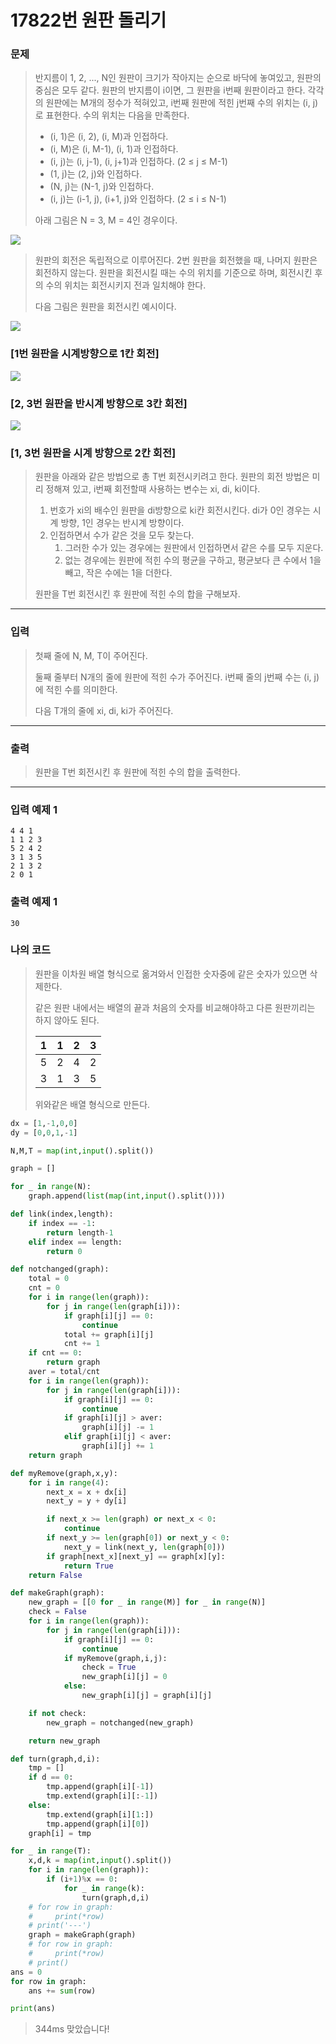 # 17822번 원판 돌리기

### 문제

> 반지름이 1, 2, ..., N인 원판이 크기가 작아지는 순으로 바닥에 놓여있고, 원판의 중심은 모두 같다. 원판의 반지름이 i이면, 그 원판을 i번째 원판이라고 한다. 각각의 원판에는 M개의 정수가 적혀있고, i번째 원판에 적힌 j번째 수의 위치는 (i, j)로 표현한다. 수의 위치는 다음을 만족한다.
>
> - (i, 1)은 (i, 2), (i, M)과 인접하다.
> - (i, M)은 (i, M-1), (i, 1)과 인접하다.
> - (i, j)는 (i, j-1), (i, j+1)과 인접하다. (2 ≤ j ≤ M-1)
> - (1, j)는 (2, j)와 인접하다.
> - (N, j)는 (N-1, j)와 인접하다.
> - (i, j)는 (i-1, j), (i+1, j)와 인접하다. (2 ≤ i ≤ N-1)
>
> 아래 그림은 N = 3, M = 4인 경우이다.

![](https://upload.acmicpc.net/5968435b-a1af-4e2a-a612-baff989f44b2/-/preview/)

> 원판의 회전은 독립적으로 이루어진다. 2번 원판을 회전했을 때, 나머지 원판은 회전하지 않는다. 원판을 회전시킬 때는 수의 위치를 기준으로 하며, 회전시킨 후의 수의 위치는 회전시키지 전과 일치해야 한다.
>
> 다음 그림은 원판을 회전시킨 예시이다.

![](https://upload.acmicpc.net/977a4e67-5aa7-40d4-92ee-5f59ac75aadb/-/preview/)

### [1번 원판을 시계방향으로 1칸 회전]

![](https://upload.acmicpc.net/f2c1e70b-0a84-46c3-b38d-f7395219b00a/-/preview/)

### [2, 3번 원판을 반시계 방향으로 3칸 회전]

![](https://upload.acmicpc.net/39d57771-6162-49f5-97b7-0d9fd8911222/-/preview/)

### [1, 3번 원판을 시계 방향으로 2칸 회전]

> 원판을 아래와 같은 방법으로 총 T번 회전시키려고 한다. 원판의 회전 방법은 미리 정해져 있고, i번째 회전할때 사용하는 변수는 xi, di, ki이다.
>
> 1. 번호가 xi의 배수인 원판을 di방향으로 ki칸 회전시킨다. di가 0인 경우는 시계 방향, 1인 경우는 반시계 방향이다.
> 2. 인접하면서 수가 같은 것을 모두 찾는다.
>    1. 그러한 수가 있는 경우에는 원판에서 인접하면서 같은 수를 모두 지운다.
>    2. 없는 경우에는 원판에 적힌 수의 평균을 구하고, 평균보다 큰 수에서 1을 빼고, 작은 수에는 1을 더한다.
>
> 원판을 T번 회전시킨 후 원판에 적힌 수의 합을 구해보자.

---

### 입력

> 첫째 줄에 N, M, T이 주어진다.
>
> 둘째 줄부터 N개의 줄에 원판에 적힌 수가 주어진다. i번째 줄의 j번째 수는 (i, j)에 적힌 수를 의미한다.
>
> 다음 T개의 줄에 xi, di, ki가 주어진다.

---

### 출력

> 원판을 T번 회전시킨 후 원판에 적힌 수의 합을 출력한다.

---

### 입력 예제 1

```
4 4 1
1 1 2 3
5 2 4 2
3 1 3 5
2 1 3 2
2 0 1
```

### 출력 예제 1

```
30
```



### 나의 코드

> 원판을 이차원 배열 형식으로 옮겨와서 인접한 숫자중에 같은 숫자가 있으면 삭제한다. 
>
> 같은 원판 내에서는 배열의 끝과 처음의 숫자를 비교해야하고 다른 원판끼리는 하지 않아도 된다.
>
> | 1    | 1    | 2    | 3    |
> | ---- | ---- | ---- | ---- |
> | 5    | 2    | 4    | 2    |
> | 3    | 1    | 3    | 5    |
>
> 위와같은 배열 형식으로 만든다.

```Python
dx = [1,-1,0,0]
dy = [0,0,1,-1]

N,M,T = map(int,input().split())

graph = []

for _ in range(N):
    graph.append(list(map(int,input().split())))

def link(index,length):
    if index == -1:
        return length-1
    elif index == length:
        return 0

def notchanged(graph):
    total = 0
    cnt = 0
    for i in range(len(graph)):
        for j in range(len(graph[i])):
            if graph[i][j] == 0:
                continue
            total += graph[i][j]
            cnt += 1
    if cnt == 0:
        return graph
    aver = total/cnt
    for i in range(len(graph)):
        for j in range(len(graph[i])):
            if graph[i][j] == 0:
                continue
            if graph[i][j] > aver:
                graph[i][j] -= 1
            elif graph[i][j] < aver:
                graph[i][j] += 1
    return graph

def myRemove(graph,x,y):
    for i in range(4):
        next_x = x + dx[i]
        next_y = y + dy[i]

        if next_x >= len(graph) or next_x < 0:
            continue
        if next_y >= len(graph[0]) or next_y < 0:
            next_y = link(next_y, len(graph[0]))
        if graph[next_x][next_y] == graph[x][y]:
            return True
    return False

def makeGraph(graph):
    new_graph = [[0 for _ in range(M)] for _ in range(N)]
    check = False
    for i in range(len(graph)):
        for j in range(len(graph[i])):
            if graph[i][j] == 0:
                continue
            if myRemove(graph,i,j):
                check = True
                new_graph[i][j] = 0
            else:
                new_graph[i][j] = graph[i][j]

    if not check:
        new_graph = notchanged(new_graph)

    return new_graph

def turn(graph,d,i):
    tmp = []
    if d == 0:
        tmp.append(graph[i][-1])
        tmp.extend(graph[i][:-1])
    else:
        tmp.extend(graph[i][1:])
        tmp.append(graph[i][0])
    graph[i] = tmp

for _ in range(T):
    x,d,k = map(int,input().split())
    for i in range(len(graph)):
        if (i+1)%x == 0:
            for _ in range(k):
                turn(graph,d,i)
    # for row in graph:
    #     print(*row)
    # print('---')
    graph = makeGraph(graph)
    # for row in graph:
    #     print(*row)
    # print()
ans = 0
for row in graph:
    ans += sum(row)

print(ans)
```

> 344ms 맞았습니다!

